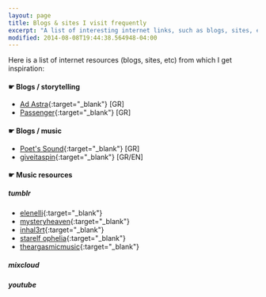 ```yaml
---
layout: page
title: Blogs & sites I visit frequently
excerpt: "A list of interesting internet links, such as blogs, sites, etc that I visit frequently"
modified: 2014-08-08T19:44:38.564948-04:00
---
```


Here is a list of internet resources (blogs, sites, etc) from which I get inspiration:

#### &#x261B; Blogs / storytelling
* [Ad Astra](http://aylwens.blogspot.gr/){:target="_blank"}  [GR]
* [Passenger](http://www.aggelosspyrou.net/){:target="_blank"}  [GR]

#### &#x261B; Blogs / music
* [Poet's Sound](http://poetssound.blogspot.com/){:target="_blank"}  [GR]
* [giveitaspin](http://www.giveitaspin.gr/){:target="_blank"}  [GR/EN]

#### &#x261B; Music resources
##### tumblr
* [elenelli](http://elenelli.tumblr.com/){:target="_blank"}
* [mysteryheaven](http://mysteryheaven.tumblr.com/){:target="_blank"} 
* [inhal3rt](http://inhal3rt.tumblr.com/){:target="_blank"}
* [starelf ophelia](http://elenib.tumblr.com/){:target="_blank"}
* [theargasmicmusic](http://theargasmicmusic.tumblr.com/){:target="_blank"}

##### mixcloud

##### youtube


